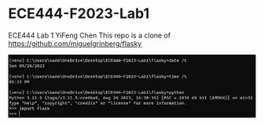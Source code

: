 # ECE444-F2023-Lab1

ECE444 Lab 1
YiFeng Chen
This repo is a clone of https://github.com/miguelgrinberg/flasky

![Activity 1](Screenshots\Activity1.png)